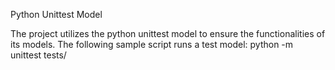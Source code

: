Python Unittest Model

The project utilizes the python unittest model to ensure the functionalities of its models. The following sample script runs a test model: python -m unittest tests/
